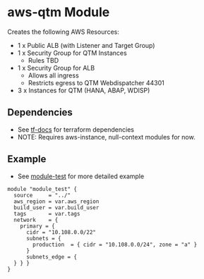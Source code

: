# aws-qtm Module

Creates the following AWS Resources:
* 1 x Public ALB (with Listener and Target Group)
* 1 x Security Group for QTM Instances
  * Rules TBD
* 1 x Security Group for ALB
  * Allows all ingress
  * Restricts egress to QTM Webdispatcher 44301
* 3 x Instances for QTM (HANA, ABAP, WDISP)

## Dependencies
* See [tf-docs](./tf-docs.md) for terraform dependencies
* NOTE: Requires aws-instance, null-context modules for now.

## Example
* See [module-test](./example_root/module-test.tf) for more detailed example

```hcl
module "module_test" {
  source     = "../"
  aws_region = var.aws_region
  build_user = var.build_user
  tags       = var.tags
  network    = {
    primary = {
      cidr = "10.108.0.0/22"
      subnets = {
        production  = { cidr = "10.108.0.0/24", zone = "a" }
      }
      subnets_edge = {
  } } }
}
```
